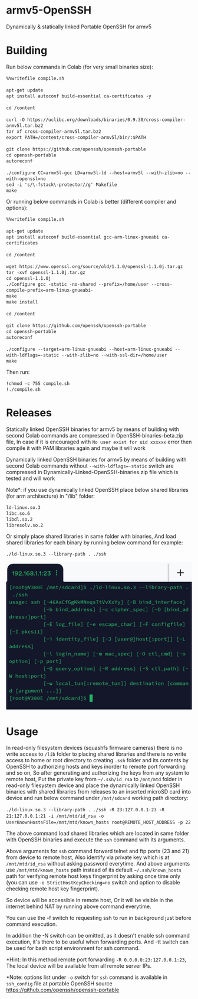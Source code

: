 # armv5-OpenSSH
Dynamically & statically linked Portable OpenSSH for armv5

# Building

Run below commands in Colab (for very small binaries size):

```
%%writefile compile.sh

apt-get update
apt install autoconf build-essential ca-certificates -y

cd /content

curl -O https://uclibc.org/downloads/binaries/0.9.30/cross-compiler-armv5l.tar.bz2
tar xf cross-compiler-armv5l.tar.bz2
export PATH=/content/cross-compiler-armv5l/bin/:$PATH

git clone https://github.com/openssh/openssh-portable
cd openssh-portable
autoreconf

./configure CC=armv5l-gcc LD=armv5l-ld --host=armv5l --with-zlib=no --with-openssl=no
sed -i 's/\-fstack\-protector//g' Makefile
make
```

Or running below commands in Colab is better (different compiler and options):

```
%%writefile compile.sh

apt-get update
apt install autoconf build-essential gcc-arm-linux-gnueabi ca-certificates

cd /content

wget https://www.openssl.org/source/old/1.1.0/openssl-1.1.0j.tar.gz
tar -xvf openssl-1.1.0j.tar.gz
cd openssl-1.1.0j
./Configure gcc -static -no-shared --prefix=/home/user --cross-compile-prefix=arm-linux-gnueabi-
make
make install

cd /content

git clone https://github.com/openssh/openssh-portable
cd openssh-portable
autoreconf

./configure --target=arm-linux-gnueabi --host=arm-linux-gnueabi --with-ldflags=-static --with-zlib=no --with-ssl-dir=/home/user
make
```

Then run:

```
!chmod -c 755 compile.sh
!./compile.sh
```

# Releases

Statically linked OpenSSH binaries for armv5 by means of building with second Colab commands are compressed in OpenSSH-binaries-beta.zip file, In case if it is encouraged with `No user exist for uid xxxxxx` error then compile it with PAM libraries again and maybe it will work

Dynamically linked OpenSSH binaries for armv5 by means of building with second Colab commands without `--with-ldflags=-static` switch are compressed in Dynamically-Linked-OpenSSH-binaries.zip file which is tested and will work 

Note*: if you use dynamically linked OpenSSH place below shared libraries (for arm architecture) in "/lib" folder:

```
ld-linux.so.3
libc.so.6
libdl.so.2
libresolv.so.2
```

Or simply place shared libraries in same folder with binaries, And load shared libraries for each binary by running below command for example:
```
./ld-linux.so.3 --library-path . ./ssh
```

![image](https://github.com/marzban2030/armv5-OpenSSH/raw/main/Screenshot.jpg)

# Usage 

In read-only filesystem devices (squashfs firmware cameras) there is no write access to `/lib` folder to placing shared libraries and there is no write access to home or root directory to creating `.ssh` folder and its contents by OpenSSH to authorizing hosts and keys inorder to remote port forwarding and so on, So after generating and authorizing the keys from any system to remote host, Put the private key from `~/.ssh/id_rsa` to `/mnt/mtd` folder in read-only filesystem device and place the dynamically linked OpenSSH binaries with shared libraries from releases to an inserted microSD card into device and run below command under `/mnt/sdcard` working path directory:

`./ld-linux.so.3 --library-path . ./ssh -R 23:127.0.0.1:23 -R 21:127.0.0.1:21 -i /mnt/mtd/id_rsa -o UserKnownHostsFile=/mnt/mtd/known_hosts root@REMOTE_HOST_ADDRESS -p 22`

The above command load shared libraries which are located in same folder with OpenSSH binaries and execute the `ssh` command with its arguments. 

Above arguments for `ssh` command forward telnet and ftp ports (23 and 21) from device to remote host, Also identify via private key which is at `/mnt/mtd/id_rsa` without asking password everytime. And above arguments use `/mnt/mtd/known_hosts` path instead of its default `~/.ssh/known_hosts` path for verifying remote host keys fingerprint by asking once time only (you can use `-o StrictHostKeyChecking=no` switch and option to disable checking remote host key fingerprint).

So device will be accessible in remote host, Or it will be visible in the internet behind NAT by running above command everytime.

You can use the -f switch to requesting ssh to run in background just before command execution.

In addition the -N switch can be omitted, as it doesn't enable ssh command execution, it's there to be useful when forwarding ports. And -tt switch can be used for bash script environment for ssh command.

*Hint: In this method remote port forwarding `-R 0.0.0.0:23:127.0.0.1:23`, The local device will be available from all remote server IPs.

*Note: options list under `-o` switch for `ssh` command is available in `ssh_config` file at portable OpenSSH source https://github.com/openssh/openssh-portable
